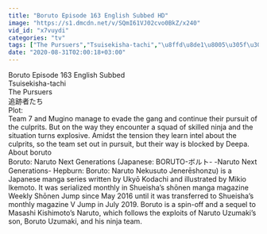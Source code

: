 ```yaml
---
title: "Boruto Episode 163 English Subbed HD"
image: "https://s1.dmcdn.net/v/SQmI61VJ02cvo0BkZ/x240"
vid_id: "x7vuydi"
categories: "tv"
tags: ["The Pursuers","Tsuisekisha-tachi","\u8ffd\u8de1\u8005\u305f\u3061"]
date: "2020-08-31T02:00:18+03:00"
---
```

Boruto Episode 163 English Subbed  <br>Tsuisekisha-tachi  <br>The Pursuers  <br>追跡者たち  <br>Plot:   <br>Team 7 and Mugino manage to evade the gang and continue their pursuit of the culprits. But on the way they encounter a squad of skilled ninja and the situation turns explosive. Amidst the tension they learn intel about the culprits, so the team set out in pursuit, but their way is blocked by Deepa.  <br>About boruto  <br>Boruto: Naruto Next Generations (Japanese: BORUTO-ボルト- -Naruto Next Generations- Hepburn: Boruto: Naruto Nekusuto Jenerēshonzu) is a Japanese manga series written by Ukyō Kodachi and illustrated by Mikio Ikemoto. It was serialized monthly in Shueisha’s shōnen manga magazine Weekly Shōnen Jump since May 2016 until it was transferred to Shueisha’s monthly magazine V Jump in July 2019. Boruto is a spin-off and a sequel to Masashi Kishimoto’s Naruto, which follows the exploits of Naruto Uzumaki’s son, Boruto Uzumaki, and his ninja team.  <br>
